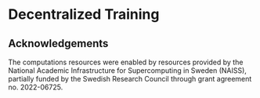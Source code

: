 # Decentralized Training


## Acknowledgements

The computations resources were enabled by resources provided by the National Academic Infrastructure for Supercomputing in Sweden (NAISS), partially funded by the Swedish Research Council through grant agreement no. 2022-06725.
